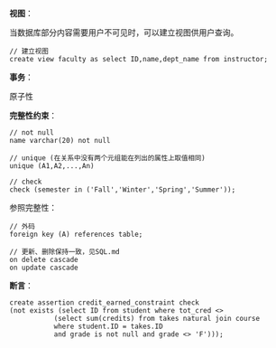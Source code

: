 **视图**：

当数据库部分内容需要用户不可见时，可以建立视图供用户查询。

```mysql
// 建立视图
create view faculty as select ID,name,dept_name from instructor;
```



**事务**：

原子性



**完整性约束**：

```mysql
// not null
name varchar(20) not null

// unique (在关系中没有两个元组能在列出的属性上取值相同)
unique (A1,A2,...,An)

// check
check (semester in ('Fall','Winter','Spring','Summer'));
```



参照完整性：

```mysql
// 外码
foreign key (A) references table;

// 更新、删除保持一致，见SQL.md
on delete cascade
on update cascade
```



**断言**：

```mysql
create assertion credit_earned_constraint check 
(not exists (select ID from student where tot_cred <> 
           (select sum(credits) from takes natural join course
           where student.ID = takes.ID
           and grade is not null and grade <> 'F')));
```

